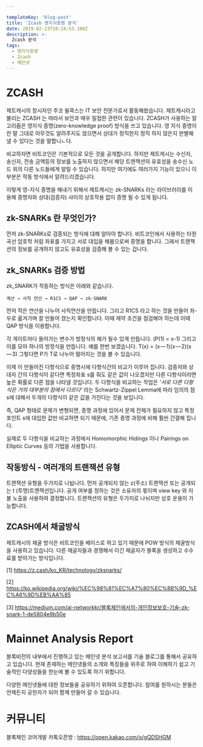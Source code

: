 ```yaml
---

templateKey: 'blog-post'
title: 'Zcash 영지식증명 분석'
date: 2019-02-23T10:24:53.100Z
description: >-
  Zcash 분석
tags:
  - 영지식증명
  - Zcash
  - 메인넷
---
```


# ZCASH

제트캐시의 창시자인 주코 윌콕스는 IT 보안 전문가로서 활동해왔습니다. 
제트캐시라고 불리는 ZCASH 는 따라서 보안과 매우 밀접한 관련이 있습니다. 
ZCASH가 사용하는 알고리즘은 영지식 증명(zero-knowledge proof) 방식을 쓰고 있습니다. 영 지식 증명이란 말 그대로 아무것도 알려주지도 않으면서 상대가 정직한지 정직 하지 않은지 판별해 낼 수 있다는 것을 말합니ㄴ다. 

비교하자면 비트코인은 기본적으로 모든 것을 공개합니다. 하지만 제트캐시는 수신자, 송신자, 전송 금액등의 정보를 노출하지 않으면서 해당 트랜잭션의 유효성을 송수신 노드 외의 다른 노드들에게 알릴 수 있습니다. 하지만 여기에도 여러가지 기능이 있으니 이 부분은 작동 방식에서 알려드리겠습니다. 


이렇게 영-지식 증명을 해내기 위해서 제트캐시는 zk-SNARKs 라는 라이브러리를 이용해 증명자와 상대(검증자) 사이의 상호작용 없이 증명 될 수 있게 됩니다.





## zk-SNARKs 란 무엇인가?


 먼저 zk-SNARKs로 검증되는 방식에 대해 알아야 합니다.
 비트코인에서 사용하는 타원곡선 암호학 처럼 좌표를 가지고 서로 대입을 해봄으로써 증명을 합니다. 그래서 트랜잭션의 정보를 공개하지 않고도 유효성을 검증해 볼 수 있는 겁니다.





## zk_SNARKs 검증 방법

zk_SNARK가 작동하는 방식은 아래와 같습니다.

    계산 → 사칙 연산 → R1CS → QAP → zk-SNARK

먼저 작은 연산을 나누어 사칙연산을 만듭니다. 그리고 R1CS 라고 하는 것을 만들어 좌-우로 옮겨가며 잘 만들어 졌는지 확인합니다. 이때 제약 조건을 점검해야 하는데 이때 QAP 방식을 이용합니다. 

각 게이트마다 들어가는 변수가 방정식의 해가 될수 있게 만듭니다. (P(1) = x-1)  그리고 이를 모아 하나의 방정식을 만듭니다. 예를 한번 보겠습니다. T(x) = (x — 1)(x — 2)(x — 3) 그렇다면 P가 T로 나누어 떨어지는 것을 볼 수 있습니다.

이제 이 만들어진 다항식으로 증명시에 다항식간의 비교가 이루어 집니다. 검증자와 상대자 간의 다항식이 같다면 특정좌표 s를 줘도 같은 값이 나오겠지만 다른 다항식이라면 높은 확률로 다른 점을 나타낼 것입니다. 두 다항식을 비교하는 작업은 *'서로 다른 다항식은 거의 대부분의 점에서 다르다'* 라는 Schwartz-Zippel Lemma에 따라 임의의 점 s에 대해서 두개의 다항식이 같은 값을 가진다는 것을 보입니다.

즉, QAP 형태로 문제가 변형되면, 증명 과정에 있어서 문제 전체가 필요하지 않고 특정 포인트 s에 대입한 값만 비교하면 되기 때문에, 기존 증명 과정에 비해 훨씬 간결해 집니다.

실제로 두 다항식을 비교하는 과정에서 Homomorphic Hidings 이나 Pairings on Elliptic Curves 등의 기법을 사용합니다.





## 작동방식 - 여러개의 트랜잭션 유형

트랜잭션 유형을 두가지로 나뉩니다. 
먼저 공개되지 않는 z(주소) 트랜잭션 또는 공개되는 t (투명)트랜잭션입니다. 
공개 여부를 정하는 것은 소유자의 몫이며 view key 와 지불 노출을 사용하여 결정합니다.
트랜잭션의 유형은 두가지로 나뉘지만 상호 운용이 가능합니다.






## ZCASH에서 채굴방식 


 제트캐시의 채굴 방식은 비트코인을 베이스로 하고 있기 때문에 POW 방식의 채굴방식을 사용하고 있습니다. 
 다른 채굴자들과 경쟁해서 이긴 채굴자가 블록을 생성하고 수수료를 받아가는 방식입니다.





[1] https://z.cash/ko_KR/technology/zksnarks/

[2] https://ko.wikipedia.org/wiki/%EC%98%81%EC%A7%80%EC%8B%9D_%EC%A6%9D%EB%AA%85

[3] https://medium.com/ai-networkkr/블록체인에서의-개인정보보호-기술-zk-snark-1-de5804e9b50e


# Mainnet Analysis Report

블록비전의 내부에서 진행하고 있는 메인넷 분석 보고서를 기술 블로그를 통해서 공유하고 있습니다. 현재 존재하는 메인넷들의 소개와 특징들을 위주로 하여 이해하기 쉽고 기술적인 다양성들을 한눈에 볼 수 있도록 하기 위합니다.


다양한 메인넷들에 대한 정보들을 공유하기 위하여 오픈합니다. 참여를 원하시는 분들은 언제든지 공헌자가 되어 함께 만들어 갈 수 있습니다.

# 커뮤니티

블록체인 코어개발 카톡오픈방 : <https://open.kakao.com/o/gQDSHGM>